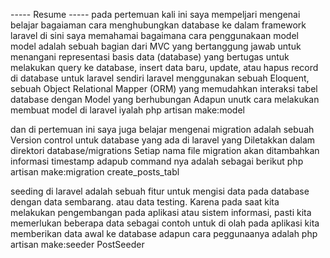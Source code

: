 ----- Resume -----
pada pertemuan kali ini saya mempeljari mengenai belajar bagaiaman cara menghubungkan database ke dalam framework laravel di sini saya memahamai bagaimana cara penggunakaan model model adalah sebuah bagian dari MVC yang     bertanggung jawab untuk menangani representasi basis data (database) yang bertugas untuk melakukan query ke database, insert data baru, update, atau hapus record di database untuk laravel sendiri laravel menggunakan sebuah Eloquent, sebuah Object Relational Mapper (ORM) yang memudahkan interaksi tabel database dengan Model yang berhubungan 
Adapun unutk cara melakukan membuat model di laravel iyalah php artisan make:model 

dan di pertemuan ini saya juga belajar mengenai migration adalah sebuah Version control untuk database yang ada di laravel yang Diletakkan dalam direktori database/migrations Setiap nama file migration akan ditambahkan informasi timestamp adapub command nya adalah sebagai berikut php artisan make:migration create_posts_tabl 

seeding di laravel  adalah sebuah fitur untuk mengisi data pada database dengan data sembarang. atau data testing. Karena pada saat kita melakukan pengembangan pada aplikasi atau sistem informasi, pasti kita memerlukan beberapa data sebagai contoh untuk di olah pada aplikasi kita memberikan data awal ke database adapun cara peggunaanya adalah php artisan make:seeder PostSeeder 